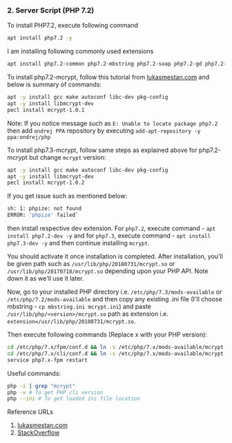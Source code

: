 ### 2. Server Script (PHP 7.2)

To install PHP7.2, execute following command

```bash
apt install php7.2 -y
```

I am installing following commonly used extensions

```bash
apt install php7.2-common php7.2-mbstring php7.2-soap php7.2-gd php7.2-xml php7.2-intl php7.2-mysql php7.2-zip php7.2-curl php7.2-fpm -y
```

To install php7.2-mcrypt, follow this tutorial from [lukasmestan.com](https://lukasmestan.com/install-mcrypt-extension-in-php7-2/) and below is summary of commands:

```bash
apt -y install gcc make autoconf libc-dev pkg-config
apt -y install libmcrypt-dev
pecl install mcrypt-1.0.1
```

Note: If you notice message such as `E: Unable to locate package php7.2` then add `ondrej PPA` repository by executing `add-apt-repository -y ppa:ondrej/php`

To install php7.3-mcrypt, follow same steps as explained above for php7.2-mcrypt but change `mcrypt` version:

```bash
apt -y install gcc make autoconf libc-dev pkg-config
apt -y install libmcrypt-dev
pecl install mcrypt-1.0.2
```

If you get issue such as mentioned below:
```bash
sh: 1: phpize: not found
ERROR: 'phpize' failed`
```

then install respective dev extension. For `php7.2`, execute command - `apt install php7.2-dev -y` and for `php7.3`, execute command - `apt install php7.3-dev -y` and then continue installing `mcrypt`.

You should activate it once installation is completed. After installation, you'll be given path such as `/usr/lib/php/20180731/mcrypt.so` or `/usr/lib/php/20170718/mcrypt.so` depending upon your PHP API. Note down it as we'll use it later.

Now, go to your installed PHP directory i.e. `/etc/php/7.3/mods-available` or `/etc/php/7.2/mods-available` and then copy any existing .ini file (I'll choose mbstring - `cp mbstring.ini mcrypt.ini`) and paste `/usr/lib/php/<version>/mcrypt.so` path as extension i.e. `extension=/usr/lib/php/20180731/mcrypt.so`.

Then execute following commands (Replace x with your PHP version):
```bash
cd /etc/php/7.x/fpm/conf.d && ln -s /etc/php/7.x/mods-available/mcrypt.ini 20-mcrypt.ini
cd /etc/php/7.x/cli/conf.d && ln -s /etc/php/7.x/mods-available/mcrypt.ini 20-mcrypt.ini
service php7.x-fpm restart
```

Useful commands:

```bash
php -i | grep "mcrypt"
php -v # To get PHP cli version
php --ini # To get loaded ini file location
```

Reference URLs
1. [lukasmestan.com](https://lukasmestan.com/install-mcrypt-extension-in-php7-2/)
2. [StackOverflow](https://stackoverflow.com/a/58966071/639293)